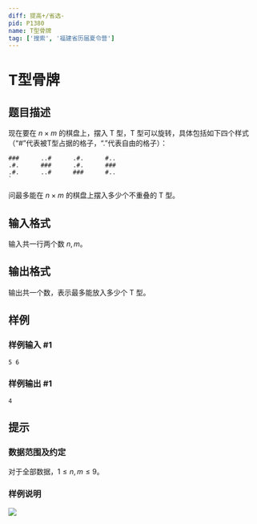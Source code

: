 ```yaml
---
diff: 提高+/省选-
pid: P1380
name: T型骨牌
tag: ['搜索', '福建省历届夏令营']
---
```

# T型骨牌
## 题目描述

现在要在 $n\times m$ 的棋盘上，摆入 T 型，T 型可以旋转，具体包括如下四个样式（“#”代表被T型占据的格子，“.”代表自由的格子）：

```plain
###      ..#      .#.      #..
.#.      ###      .#.      ###
.#.      ..#      ###      #..
`
```

问最多能在 $n\times m$ 的棋盘上摆入多少个不重叠的 T 型。

## 输入格式

输入共一行两个数 $n,m$。

## 输出格式

输出共一个数，表示最多能放入多少个 T 型。

## 样例

### 样例输入 #1
```
5 6

```
### 样例输出 #1
```
4

```
## 提示

### 数据范围及约定

对于全部数据，$1\le n,m\le 9$。

### 样例说明

![](https://cdn.luogu.com.cn/upload/image_hosting/r08wh2nu.png)

